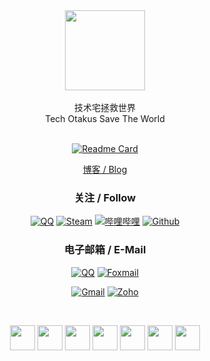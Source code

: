 <div align="center">
  
<img src="https://muxmus.com/img/bk_8.png" width = "128" height = "128" align=center />

<br>
<br>
技术宅拯救世界
<br>
Tech Otakus Save The World
<br>
<br>

<!--
**1210718010/1210718010** is a ✨ _special_ ✨ repository because its `README.md` (this file) appears on your GitHub profile.

Here are some ideas to get you started:

- 🔭 I’m currently working on ...
- 🌱 I’m currently learning ...
- 👯 I’m looking to collaborate on ...
- 🤔 I’m looking for help with ...
- 💬 Ask me about ...
- 📫 How to reach me: ...
- 😄 Pronouns: ...
- ⚡ Fun fact: ...
-->

[![Readme Card](https://github-readme-stats-beta-amber-44.vercel.app/api?username=1210718010&show_icons=true&role=OWNER,ORGANIZATION_MEMBER,COLLABORATOR&locale=zh-my)](#)

[博客 / Blog](https://muxmus.com)

### 关注 / Follow

[![QQ](https://img.shields.io/badge/%E6%9C%A8%E8%BE%9B%E6%9C%A8%E6%9D%89-d30d13?style=flat-square&logo=tencentqq&logoColor=ffffff)](https://qm.qq.com/cgi-bin/qm/qr?k=rAN0D35rucs2u-MGcaKEHeWCG9tpTPaE)
[![Steam](https://img.shields.io/badge/1210718010-182551?style=flat-square&logo=steam&logoColor=ffffff)](https://steamcommunity.com/id/muxmus/)
[![哔哩哔哩](https://img.shields.io/badge/%E6%9C%A8%E8%BE%9B%E6%9C%A8%E6%9D%89-00a1d6?style=flat-square&logo=bilibili&logoColor=ffffff)](https://space.bilibili.com/397649728/)
[![Github](https://img.shields.io/badge/1210718010-000000?style=flat-square&logo=github&logoColor=ffffff)](https://github.com/1210718010)

### 电子邮箱 / E-Mail

[![QQ](https://img.shields.io/badge/muxmus-%40qq.com-4169e1?style=flat-square)](mailto:muxmus@qq.com)
[![Foxmail](https://img.shields.io/badge/muxmus-%40foxmail.com-cd5c5c?style=flat-square)](mailto:muxmus@foxmail.com)

[![Gmail](https://img.shields.io/badge/dzb1211-%40gmail.com-fabd03?style=flat-square)](mailto:dzb1211@gmail.com)
[![Zoho](https://img.shields.io/badge/i-%40muxmus.com-228b22?style=flat-square)](mailto:i@muxmus.com) 

<br>

<a href="https://ys.mihoyo.com/main/character/mondstadt?char=8" target="_blank"><img src="https://muxmus.com/img/pyro.svg" width = "40" height = "40" align=center /></a>
<a href="https://ys.mihoyo.com/main/character/inazuma?char=6" target="_blank"><img src="https://muxmus.com/img/hydro.svg" width = "40" height = "40" align=center /></a>
<a href="https://ys.mihoyo.com/main/character/inazuma?char=1" target="_blank"><img src="https://muxmus.com/img/anemo.svg" width = "40" height = "40" align=center /></a>
<a href="https://ys.mihoyo.com/main/character/liyue?char=6" target="_blank"><img src="https://muxmus.com/img/electro.svg" width = "40" height = "40" align=center /></a>
<a href="https://ys.mihoyo.com/main/character/sumeru?char=1" target="_blank"><img src="https://muxmus.com/img/dendro.svg" width = "40" height = "40" align=center /></a>
<a href="https://ys.mihoyo.com/main/character/inazuma?char=0" target="_blank"><img src="https://muxmus.com/img/cryo.svg" width = "40" height = "40" align=center /></a>
<a href="https://ys.mihoyo.com/main/character/liyue?char=15" target="_blank"><img src="https://muxmus.com/img/geo.svg" width = "40" height = "40" align=center /></a>
